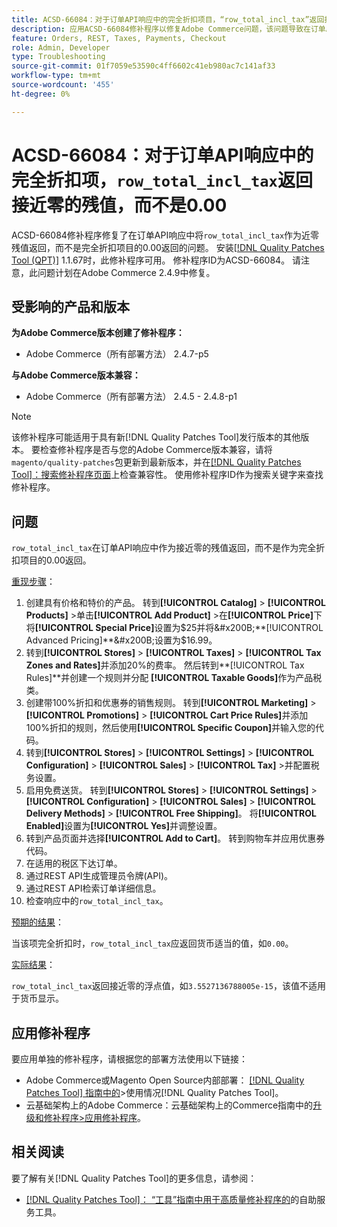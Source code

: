 ```yaml
---
title: ACSD-66084：对于订单API响应中的完全折扣项目，“row_total_incl_tax”返回接近零的残值，而不是0.00
description: 应用ACSD-66084修补程序以修复Adobe Commerce问题，该问题导致在订单API响应中，“row_total_incl_tax”返回为接近零的残值，而不是0.00（表示完全折扣的项目）。
feature: Orders, REST, Taxes, Payments, Checkout
role: Admin, Developer
type: Troubleshooting
source-git-commit: 01f7059e53590c4ff6602c41eb980ac7c141af33
workflow-type: tm+mt
source-wordcount: '455'
ht-degree: 0%

---
```



# ACSD-66084：对于订单API响应中的完全折扣项，`row_total_incl_tax`返回接近零的残值，而不是0.00

ACSD-66084修补程序修复了在订单API响应中将`row_total_incl_tax`作为近零残值返回，而不是完全折扣项目的0.00返回的问题。 安装[[!DNL Quality Patches Tool (QPT)]](/help/tools/quality-patches-tool/quality-patches-tool-to-self-serve-quality-patches.md) 1.1.67时，此修补程序可用。 修补程序ID为ACSD-66084。 请注意，此问题计划在Adobe Commerce 2.4.9中修复。

## 受影响的产品和版本

**为Adobe Commerce版本创建了修补程序：**

* Adobe Commerce（所有部署方法） 2.4.7-p5

**与Adobe Commerce版本兼容：**

* Adobe Commerce（所有部署方法） 2.4.5 - 2.4.8-p1

>[!NOTE]
>
>该修补程序可能适用于具有新[!DNL Quality Patches Tool]发行版本的其他版本。 要检查修补程序是否与您的Adobe Commerce版本兼容，请将`magento/quality-patches`包更新到最新版本，并在[[!DNL Quality Patches Tool]：搜索修补程序页面](https://experienceleague.adobe.com/tools/commerce-quality-patches/index.html)上检查兼容性。 使用修补程序ID作为搜索关键字来查找修补程序。

## 问题

`row_total_incl_tax`在订单API响应中作为接近零的残值返回，而不是作为完全折扣项目的0.00返回。

<u>重现步骤</u>：

1. 创建具有价格和特价的产品。 转到&#x200B;**[!UICONTROL Catalog]** > **[!UICONTROL Products]** >单击&#x200B;**[!UICONTROL Add Product]** >在&#x200B;**[!UICONTROL Price]**&#x200B;下将&#x200B;**[!UICONTROL Special Price]**&#x200B;设置为$25并将&#x200B;**[!UICONTROL Advanced Pricing]**&#x200B;设置为$16.99。
1. 转到&#x200B;**[!UICONTROL Stores]** > **[!UICONTROL Taxes]** > **[!UICONTROL Tax Zones and Rates]**&#x200B;并添加20%的费率。 然后转到&#x200B;**[!UICONTROL Tax Rules]**并创建一个规则并分配
   **[!UICONTROL Taxable Goods]**&#x200B;作为产品税类。
1. 创建带100%折扣和优惠券的销售规则。 转到&#x200B;**[!UICONTROL Marketing]** > **[!UICONTROL Promotions]** > **[!UICONTROL Cart Price Rules]**&#x200B;并添加100%折扣的规则，然后使用&#x200B;**[!UICONTROL Specific Coupon]**&#x200B;并输入您的代码。
1. 转到&#x200B;**[!UICONTROL Stores]** > **[!UICONTROL Settings]** > **[!UICONTROL Configuration]** > **[!UICONTROL Sales]** > **[!UICONTROL Tax]** >并配置税务设置。
1. 启用免费送货。 转到&#x200B;**[!UICONTROL Stores]** > **[!UICONTROL Settings]** > **[!UICONTROL Configuration]** > **[!UICONTROL Sales]** > **[!UICONTROL Delivery Methods]** > **[!UICONTROL Free Shipping]**。 将&#x200B;**[!UICONTROL Enabled]**&#x200B;设置为&#x200B;**[!UICONTROL Yes]**&#x200B;并调整设置。
1. 转到产品页面并选择&#x200B;**[!UICONTROL Add to Cart]**。 转到购物车并应用优惠券代码。
1. 在适用的税区下达订单。
1. 通过REST API生成管理员令牌(API)。
1. 通过REST API检索订单详细信息。
1. 检查响应中的`row_total_incl_tax`。

<u>预期的结果</u>：

当该项完全折扣时，`row_total_incl_tax`应返回货币适当的值，如`0.00`。

<u>实际结果</u>：

`row_total_incl_tax`返回接近零的浮点值，如`3.5527136788005e-15`，该值不适用于货币显示。

## 应用修补程序

要应用单独的修补程序，请根据您的部署方法使用以下链接：

* Adobe Commerce或Magento Open Source内部部署： [[!DNL Quality Patches Tool] 指南中的](/help/tools/quality-patches-tool/usage.md)>使用情况[!DNL Quality Patches Tool]。
* 云基础架构上的Adobe Commerce：云基础架构上的Commerce指南中的[升级和修补程序>应用修补程序](https://experienceleague.adobe.com/docs/commerce-cloud-service/user-guide/develop/upgrade/apply-patches.html)。

## 相关阅读

要了解有关[!DNL Quality Patches Tool]的更多信息，请参阅：

* [[!DNL Quality Patches Tool]： “工具”指南中用于高质量修补程序的](/help/tools/quality-patches-tool/quality-patches-tool-to-self-serve-quality-patches.md)的自助服务工具。
